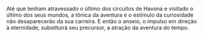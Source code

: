 ﻿Até que tenham atravessado o último dos circuitos de Havona e visitado o último dos seus mundos, a tônica da aventura e o estímulo da curiosidade não desaparecerão da sua carreira. E então o anseio, o impulso em direção à eternidade, substituirá seu precursor, a atração da aventura do tempo.
